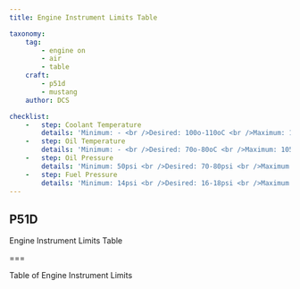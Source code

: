 ```yaml
---
title: Engine Instrument Limits Table

taxonomy:
    tag:
        - engine on
        - air
        - table
    craft:
        - p51d
        - mustang
    author: DCS

checklist:
    -   step: Coolant Temperature  
        details: 'Minimum: - <br />Desired: 100o-110oC <br />Maximum: 121oC'
    -   step: Oil Temperature
        details: 'Minimum: - <br />Desired: 70o-80oC <br />Maximum: 105oC'
    -   step: Oil Pressure 
        details: 'Minimum: 50psi <br />Desired: 70-80psi <br />Maximum: -'
    -   step: Fuel Pressure 
        details: 'Minimum: 14psi <br />Desired: 16-18psi <br />Maximum: 19psi'
---
```


## P51D 
Engine Instrument Limits Table

===

Table of Engine Instrument Limits 
